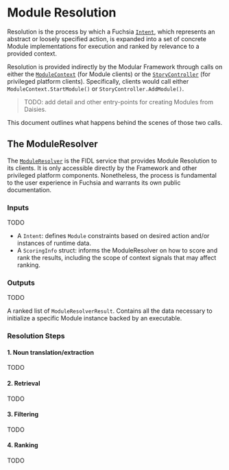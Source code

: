 Module Resolution
===

Resolution is the process by which a Fuchsia [`Intent`](intent.md), which
represents an abstract or loosely specified action, is expanded into a set of
concrete Module implementations for execution and ranked by relevance to a
provided context.

Resolution is provided indirectly by the Modular Framework through calls on
either the [`ModuleContext`](../../public/lib/module/fidl/module_context.fidl)
(for Module clients) or the
[`StoryController`](../../public/lib/story/fidl/story_controller.fidl) (for
privileged platform clients). Specifically, clients would call either
`ModuleContext.StartModule()` or `StoryController.AddModule()`.
> TODO: add detail and other entry-points for creating Modules from Daisies.

This document outlines what happens behind the scenes of those two calls.

## The ModuleResolver
The
[`ModuleResolver`](../../public/lib/module_resolver/fidl/module_resolver.fidl)
is the FIDL service that provides Module Resolution to its clients. It is only
accessible directly by the Framework and other privileged platform components.
Nonetheless, the process is fundamental to the user experience in Fuchsia and
warrants its own public documentation.

### Inputs
TODO

* A `Intent`: defines `Module` constraints based on desired action and/or
  instances of runtime data.
* A `ScoringInfo` struct: informs the ModuleResolver on how to score and rank
  the results, including the scope of context signals that may affect ranking.

### Outputs
TODO

A ranked list of `ModuleResolverResult`. Contains all the data necessary to
initialize a specific Module instance backed by an executable.


### Resolution Steps

#### 1. Noun translation/extraction
TODO
#### 2. Retrieval
TODO
#### 3. Filtering
TODO
#### 4. Ranking
TODO
